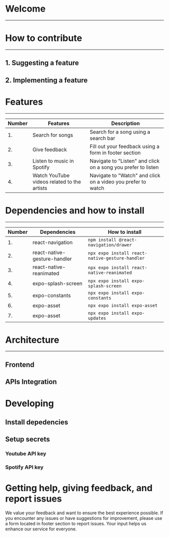 # Welcome

---

# How to contribute

---

## 1. Suggesting a feature

## 2. Implementing a feature

# Features

---

<!-- prettier-ignore -->
| **Number** | **Features**                                    | **Description**                                               |      
|------------|-------------------------------------------------|---------------------------------------------------------------|
| 1.         | Search for songs                                | Search for a song using a search bar |      
| 2.         | Give feedback                                   | Fill out your feedback using a form in footer section    |    
| 3.         | Listen to music in Spotify                      | Navigate to "Listen" and click on a song you prefer to listen |      
| 4.         | Watch YouTube videos related to the artists     | Navigate to "Watch" and click on a video you prefer to watch |

# Dependencies and how to install

---

<!-- prettier-ignore -->
| **Number** |         **Dependencies**        | **How to install**                                  |   
|------------|---------------------------------|-----------------------------------------------------| 
| 1.         | react-navigation                | ```npm install @react-navigation/drawer```          |   
| 2.         | react-native-gesture-handler    | ```npx expo install react-native-gesture-handler``` |   
| 3.         | react-native-reanimated         | ```npx expo install react-native-reanimated```      | 
| 4.         | expo-splash-screen              | ```npx expo install expo-splash-screen ```          |
| 5.         | expo-constants                  | ```npx expo install expo-constants ```              |
| 6.         | expo-asset                      | ```npx expo install expo-asset ```                  |
| 7.         | expo-asset                      | ```npx expo install expo-updates ```                |

# Architecture

---

## Frontend

## APIs Integration

# Developing

## Install depedencies

## Setup secrets

### Youtube API key

### Spotify API key

# Getting help, giving feedback, and report issues

We value your feedback and want to ensure the best experience possible. If you encounter any issues or have suggestions for improvement, please use a form located in footer section to report issues. Your input helps us enhance our service for everyone.
